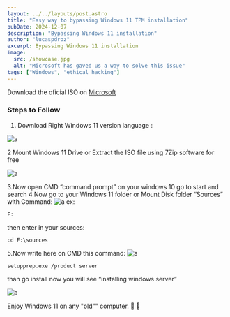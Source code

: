 ```yaml
---
layout: ../../layouts/post.astro
title: "Easy way to bypassing Windows 11 TPM installation"
pubDate: 2024-12-07
description: "Bypassing Windows 11 installation"
author: "lucaspdroz"
excerpt: Bypassing Windows 11 installation
image:
  src: /showcase.jpg
  alt: "Microsoft has gaved us a way to solve this issue"
tags: ["Windows", "ethical hacking"]
---
```


Download the oficial ISO on [Microsoft](https://www.microsoft.com/en/software-download/windows11)

### Steps to Follow

1. Download Right Windows 11 version language :

![a](/wind11bypass/1.webp)

2 Mount Windows 11 Drive or Extract the ISO file using 7Zip software for free

![a](/wind11bypass/2.webp)

3.Now open CMD “command prompt” on your windows 10 go to start and search
4.Now go to your Windows 11 folder or Mount Disk folder  “Sources” with Command:
![a](/wind11bypass/3.webp)
ex:

```shell showLineNumbers
F:
```

then enter in your sources:

```shell showLineNumbers
cd F:\sources
```

5.Now write here on CMD this command:
![a](/wind11bypass/5.webp)

```shell showLineNumbers
setupprep.exe /product server
```

than go install now you will see “installing windows server”

![a](/wind11bypass/6.webp)

Enjoy Windows 11 on any "old"" computer. 🤘 🦆
